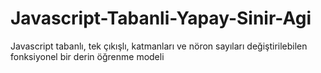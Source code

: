 # Javascript-Tabanli-Yapay-Sinir-Agi
Javascript tabanlı, tek çıkışlı, katmanları ve nöron sayıları değiştirilebilen fonksiyonel bir derin öğrenme modeli
